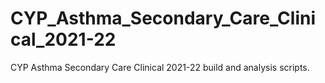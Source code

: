 # CYP_Asthma_Secondary_Care_Clinical_2021-22
CYP Asthma Secondary Care Clinical 2021-22 build and analysis scripts.
